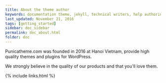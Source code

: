 ```yaml
---
title: About the theme author
keywords: documentation theme, jekyll, technical writers, help authoring tools, hat replacements
last_updated: November 21, 2016
tags: [getting_started]
sidebar: doc_sidebar
permalink: doc_about.html
folder: doc
---
```


Punicatheme.com was founded in 2016 at Hanoi Vietnam, provide high quality themes and plugins for WordPress.

We strongly believe in the quality of our products and that you'll love them.

{% include links.html %}
